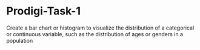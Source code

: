 # Prodigi-Task-1
Create a bar chart or histogram to visualize the distribution of a categorical or continuous variable, such as the distribution of ages or genders in a population
